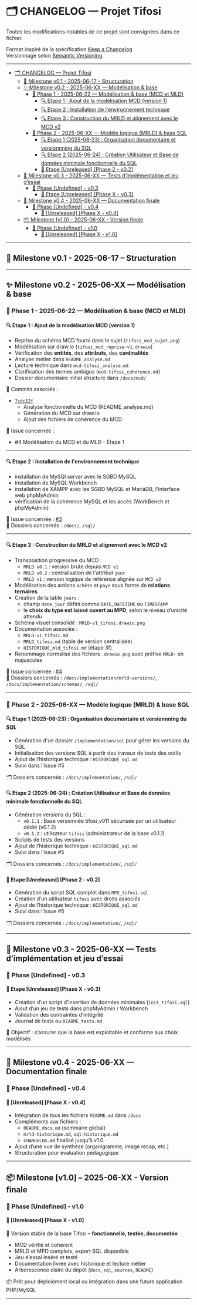 # 🗂️ CHANGELOG — Projet Tifosi

Toutes les modifications notables de ce projet sont consignées dans ce fichier.

Format inspiré de la spécification [Keep a Changelog](https://keepachangelog.com/fr/1.0.0/)  
Versionnage selon [Semantic Versioning](https://semver.org/lang/fr/).

---

- [🗂️ CHANGELOG — Projet Tifosi](#️-changelog--projet-tifosi)
  - [🧱 Milestone v0.1 - 2025-06-17 – Structuration](#-milestone-v01---2025-06-17--structuration)
  - [✨ Milestone v0.2 - 2025-06-XX — Modélisation \& base](#-milestone-v02---2025-06-xx--modélisation--base)
    - [🧭 Phase 1 - 2025-06-22 — Modélisation \& base (MCD et MLD)](#-phase-1---2025-06-22--modélisation--base-mcd-et-mld)
      - [🔍 Etape 1 : Ajout de la modélisation MCD (version 1)](#-etape-1--ajout-de-la-modélisation-mcd-version-1)
      - [🔍 Etape 2 : Installation de l'environnement technique](#-etape-2--installation-de-lenvironnement-technique)
      - [🔍 Etape 3 : Construction du MRLD et alignement avec le MCD v2](#-etape-3--construction-du-mrld-et-alignement-avec-le-mcd-v2)
    - [🧭 Phase 2 - 2025-06-XX — Modèle logique (MRLD) \& base SQL](#-phase-2---2025-06-xx--modèle-logique-mrld--base-sql)
      - [🔍 Etape 1 (2025-06-23) : Organisation documentaire et versionnning du SQL](#-etape-1-2025-06-23--organisation-documentaire-et-versionnning-du-sql)
      - [🔍 Etape 2 (2025-06-24) : Création Utilisateur et Base de données minimale fonctionnelle du SQL](#-etape-2-2025-06-24--création-utilisateur-et-base-de-données-minimale-fonctionnelle-du-sql)
      - [🚧 Etape \[Unreleased\] \[Phase 2 - v0.2\]](#-etape-unreleased-phase-2---v02)
  - [🧪 Milestone v0.3 - 2025-06-XX — Tests d’implémentation et jeu d’essai](#-milestone-v03---2025-06-xx--tests-dimplémentation-et-jeu-dessai)
    - [🧭 Phase \[Undefined\] - v0.3](#-phase-undefined---v03)
      - [🚧 Etape \[Unreleased\] \[Phase X - v0.3\]](#-etape-unreleased-phase-x---v03)
  - [📘 Milestone v0.4 - 2025-06-XX — Documentation finale](#-milestone-v04---2025-06-xx--documentation-finale)
    - [🧭 Phase \[Undefined\] - v0.4](#-phase-undefined---v04)
      - [🚧 \[Unreleased\] \[Phase X - v0.4\]](#-unreleased-phase-x---v04)
  - [📦 Milestone \[v1.0\] – 2025-06-XX - Version finale](#-milestone-v10--2025-06-xx---version-finale)
    - [🧭 Phase \[Undefined\] - v1.0](#-phase-undefined---v10)
      - [🚧 \[Unreleased\] \[Phase X - v1.0\]](#-unreleased-phase-x---v10)

---

## 🧱 Milestone v0.1 - 2025-06-17 – Structuration

---

## ✨ Milestone v0.2 - 2025-06-XX — Modélisation & base

### 🧭 Phase 1 - 2025-06-22 — Modélisation & base (MCD et MLD)

#### 🔍 Etape 1 : Ajout de la modélisation MCD (version 1)

- Reprise du schéma MCD fourni dans le sujet (`tifosi_mcd_sujet.png`)
- Modélisation sur draw.io (`tifosi_mcd_reprise-v1.drawio`)
- Vérification des **entités**, des **attributs**, des **cardinalités**
- Analyse métier dans `README_analyse.md`
- Lecture technique dans `mcd-tifosi_analyse.md`
- Clarification des termes ambigus (`mcd-tifosi_cohérence.md`)
- Dossier documentaire initial structuré dans `/docs/mcd/`

🔗 Commits associés :

- [`7cdc12f`](https://github.com/MonLucCo/CEF_MySQL-BDD_Tifosi_Test-version/commit/7cdc12f)
  - Analyse fonctionnelle du MCD (README_analyse.md)
  - Génération du MCD sur draw.io
  - Ajout des fichiers de cohérence du MCD

🎯 Issue concernée :

- #4 Modélisation du MCD et du MLD – Étape 1

---

#### 🔍 Etape 2 : Installation de l'environnement technique

- installation de MySQl server avec le SGBD MySQL
- installation de MySQL Workbench
- installation de XAMPP avec les SGBD MySQL et MariaDB, l'interface web phpMyAdmin
- vérification de la cohérence MySQL et les accès (WorkBench et phpMyAdmin)

📎 Issue concernée : [#3](https://github.com/MonLucCo/CEF_MySQL-BDD_Tifosi_Test-version/issues/3)  
📁 Dossiers concernés : `/docs/`, `/sql/`

---

#### 🔍 Etape 3 : Construction du MRLD et alignement avec le MCD v2

- Transposition progressive du MCD :
  - `MRLD v0.1` : version brute depuis `MCD v1`
  - `MRLD v0.2` : centralisation de l'attribut `jour`
  - `MRLD v1` : version logique de référence alignée sur `MCD v2`
- Modélisation des actions `achète` et `paye` sous forme de **relations ternaires**
- Création de la table `jours` :
  - champ `date_jour` défini comme `DATE`, `DATETIME` ou `TIMESTAMP`
  - le **choix du type est laissé ouvert au MPD**, selon le niveau d’unicité attendu
- Schéma visuel consolidé : `MRLD-v1_tifosi.drawio.png`
- Documentation associée :
  - `MRLD-v1_tifosi.md`
  - `MRLD_tifosi.md` (table de version centralisée)
  - `HISTORIQUE_mld_tifosi.md` (étape 3f)
- Renommage normalisé des fichiers `.drawio.png` avec préfixe `MRLD-` en majuscules

📎 Issue concernée : [#4](https://github.com/MonLucCo/CEF_MySQL-BDD_Tifosi_Test-version/issues/4)  
📁 Dossiers concernés : `/docs/implementation/mrld-versions/`, `/docs/implementation/schemas/`, `/sql/`

---

### 🧭 Phase 2 - 2025-06-XX — Modèle logique (MRLD) & base SQL

#### 🔍 Etape 1 (2025-06-23) : Organisation documentaire et versionnning du SQL

- Génération d'un dossier `/implementation/sql` pour gérer les versions du SQL
- Initialisation des versions SQL à partir des travaux de tests des outils
- Ajout de l’historique technique : `HISTORIQUE_sql.md`
- Suivi dans l’issue #5

🗂️ Dossiers concernés : `/docs/implementation/`, `/sql/`

#### 🔍 Etape 2 (2025-06-24) : Création Utilisateur et Base de données minimale fonctionnelle du SQL

- Génération versions du SQL :
  - `v0.1.1` : Base versionnée tifosi_v011 sécurisée par un utilisateur dédié (v0.1.2)
  - `v0.1.2` : utilisateur `tifosi` (administrateur de la base v0.1.1)
- Scripts de tests des versions
- Ajout de l’historique technique : `HISTORIQUE_sql.md`
- Suivi dans l’issue #5

🗂️ Dossiers concernés : `/docs/implementation/`, `/sql/`

#### 🚧 Etape [Unreleased] [Phase 2 - v0.2]

- Génération du script SQL complet dans `MPD_tifosi.sql`
- Création d’un utilisateur `tifosi` avec droits associés
- Ajout de l’historique technique : `HISTORIQUE_sql.md`
- Suivi dans l’issue #5

🗂️ Dossiers concernés : `/docs/implementation/`, `/sql/`

---

## 🧪 Milestone v0.3 - 2025-06-XX — Tests d’implémentation et jeu d’essai

### 🧭 Phase [Undefined] - v0.3

#### 🚧 Etape [Unreleased] [Phase X - v0.3]

- Création d’un script d’insertion de données minimales (`init_tifosi.sql`)
- Ajout d’un jeu de tests dans phpMyAdmin / Workbench
- Validation des contraintes d’intégrité
- Journal de tests ou `README_tests.md`

🧪 Objectif : s’assurer que la base est exploitable et conforme aux choix modélisés

---

## 📘 Milestone v0.4 - 2025-06-XX — Documentation finale

### 🧭 Phase [Undefined] - v0.4

#### 🚧 [Unreleased] [Phase X - v0.4]

- Intégration de tous les fichiers `README.md` dans `/docs`
- Compléments aux fichiers :
  - `README_docs.md` (sommaire global)
  - `mrld-historique.md`, `sql-historique.md`
  - `CHANGELOG.md` finalisé jusqu’à v1.0
- Ajout d’une vue de synthèse (organigramme, image recap, etc.)
- Structuration pour évaluation pédagogique

---

## 📦 Milestone [v1.0] – 2025-06-XX - Version finale

### 🧭 Phase [Undefined] - v1.0

#### 🚧 [Unreleased] [Phase X - v1.0]

🎉 Version stable de la base Tifosi – **fonctionnelle, testée, documentée**

- MCD vérifié et cohérent
- MRLD et MPD complets, export SQL disponible
- Jeu d’essai inséré et testé
- Documentation livrée avec historique et lecture métier
- Arborescence claire du dépôt (`docs`, `sql`, `sources`, `README`)

📦 Prêt pour déploiement local ou intégration dans une future application PHP/MySQL

---
